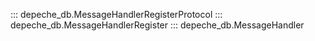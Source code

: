::: depeche_db.MessageHandlerRegisterProtocol
::: depeche_db.MessageHandlerRegister
::: depeche_db.MessageHandler
